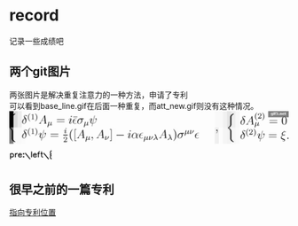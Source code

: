 # record
记录一些成绩吧
## 两个git图片
两张图片是解决重复注意力的一种方法，申请了专利<br/>
可以看到base_line.gif在后面一种重复，而att_new.gif则没有这种情况。
![base](base_line.gif)
## 很早之前的一篇专利
[指向专利位置](https://zhuanli.tianyancha.com/6c7b526ef893cfa88100bd930804cbb7)

